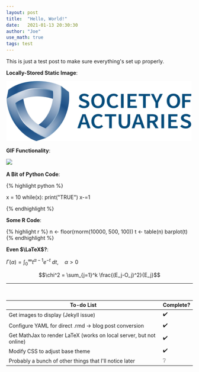 ```yaml
---
layout: post
title:  "Hello, World!"
date:   2021-01-13 20:30:30
author: "Joe"
use_math: true
tags: test
---
```


This is just a test post to make sure everything's set up properly.

**Locally-Stored Static Image**:

<img src = "/images/soa.jpg" width = "500">

**GIF Functionality**:

![](https://media.giphy.com/media/bAplZhiLAsNnG/source.gif)

**A Bit of Python Code**:

{% highlight python %}

x = 10
while(x):
    print("TRUE")
    x-=1

{% endhighlight %}

**Some R Code**:

{% highlight r %}
n <- floor(rnorm(10000, 500, 100))
t <- table(n)
barplot(t)
{% endhighlight %}

**Even $\LaTeX$?**:

$\Gamma(\alpha) = \int_0^\infty t^{\alpha-1}e^{-t} \ dt, \quad \alpha > 0$

$$\chi^2 = \sum_{j=1}^k \frac{(E_j-O_j)^2}{E_j}$$

<hr>

<br>

| To-do List                                                          | Complete? |
| ------------------------------------------------------------------- | --------- |
| Get images to display (Jekyll issue)                                | ✔️        |
| Configure YAML for direct .rmd -> blog post conversion              | ✔️        |
| Get MathJax to render LaTeX (works on local server, but not online) | ✔️        |
| Modify CSS to adjust base theme                                     | ✔️        |
| Probably a bunch of other things that I'll notice later             | ❔        |
